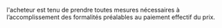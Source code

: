 l'acheteur est tenu de prendre toutes mesures nécessaires à l’accomplissement des
formalités préalables au paiement effectif du prix.